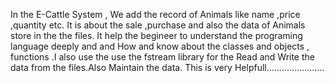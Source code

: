 In the E-Cattle System , We add the record of Animals  like name ,price  ,quantity etc. It is about the  sale ,purchase  and also the data  of Animals  store in the  the files. It help  the begineer  to  understand the  programing language deeply and  and How and know  about the classes and objects , functions .I also use the use the fstream library for the  Read  and  Write the   data from the files.Also Maintain the data. This is very Helpfull.......................
